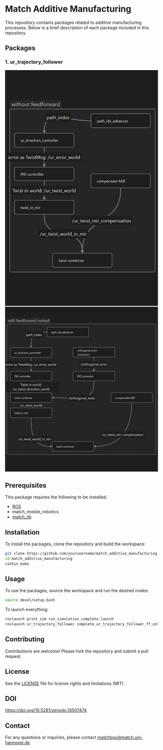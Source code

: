 # Match Additive Manufacturing

This repository contains packages related to additive manufacturing processes. Below is a brief description of each package included in this repository.

## Packages

### 1. ur_trajectory_follower
![ur_trajectory_follower control structure](img/Control_Structure_UR.png)
![ur_trajectory_follower control structure using feedforward instead of control](img/Control_Structure_UR_ff.png)
## Prerequisites

This package requires the following to be installed:

- [ROS](http://wiki.ros.org/ROS/Installation)
- match_mobile_robotics
- [match_lib](https://github.com/pumablattlaus/match_lib_package)

## Installation

To install the packages, clone the repository and build the workspace:

```bash
git clone https://github.com/yourusername/match_additive_manufacturing.git
cd match_additive_manufacturing
catkin_make
```

## Usage

To use the packages, source the workspace and run the desired nodes:

```bash
source devel/setup.bash
```

To launch everything:

```bash
roslaunch print_sim run_simulation_complete.launch
roslaunch ur_trajectory_follower complete_ur_trajectory_follower_ff_only.launch
```

## Contributing

Contributions are welcome! Please fork the repository and submit a pull request.

## License

See the [LICENSE](LICENSE.md) file for license rights and limitations (MIT).

## DOI

https://doi.org/10.5281/zenodo.14507474

## Contact
 
For any questions or inquiries, please contact matchbox@match.uni-hannover.de
